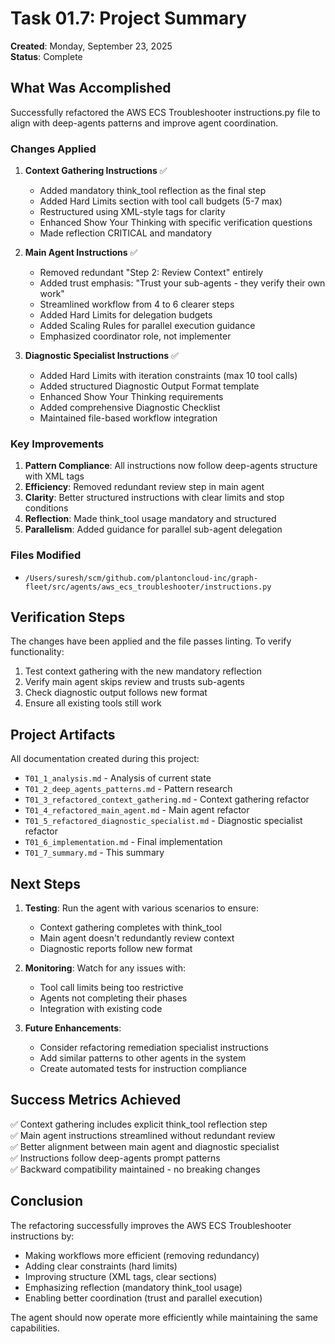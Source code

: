 # Task 01.7: Project Summary

**Created**: Monday, September 23, 2025  
**Status**: Complete

## What Was Accomplished

Successfully refactored the AWS ECS Troubleshooter instructions.py file to align with deep-agents patterns and improve agent coordination.

### Changes Applied

1. **Context Gathering Instructions** ✅
   - Added mandatory think_tool reflection as the final step
   - Added Hard Limits section with tool call budgets (5-7 max)
   - Restructured using XML-style tags for clarity
   - Enhanced Show Your Thinking with specific verification questions
   - Made reflection CRITICAL and mandatory

2. **Main Agent Instructions** ✅
   - Removed redundant "Step 2: Review Context" entirely
   - Added trust emphasis: "Trust your sub-agents - they verify their own work"
   - Streamlined workflow from 4 to 6 clearer steps
   - Added Hard Limits for delegation budgets
   - Added Scaling Rules for parallel execution guidance
   - Emphasized coordinator role, not implementer

3. **Diagnostic Specialist Instructions** ✅
   - Added Hard Limits with iteration constraints (max 10 tool calls)
   - Added structured Diagnostic Output Format template
   - Enhanced Show Your Thinking requirements
   - Added comprehensive Diagnostic Checklist
   - Maintained file-based workflow integration

### Key Improvements

1. **Pattern Compliance**: All instructions now follow deep-agents structure with XML tags
2. **Efficiency**: Removed redundant review step in main agent
3. **Clarity**: Better structured instructions with clear limits and stop conditions
4. **Reflection**: Made think_tool usage mandatory and structured
5. **Parallelism**: Added guidance for parallel sub-agent delegation

### Files Modified

- `/Users/suresh/scm/github.com/plantoncloud-inc/graph-fleet/src/agents/aws_ecs_troubleshooter/instructions.py`

## Verification Steps

The changes have been applied and the file passes linting. To verify functionality:

1. Test context gathering with the new mandatory reflection
2. Verify main agent skips review and trusts sub-agents
3. Check diagnostic output follows new format
4. Ensure all existing tools still work

## Project Artifacts

All documentation created during this project:
- `T01_1_analysis.md` - Analysis of current state
- `T01_2_deep_agents_patterns.md` - Pattern research
- `T01_3_refactored_context_gathering.md` - Context gathering refactor
- `T01_4_refactored_main_agent.md` - Main agent refactor
- `T01_5_refactored_diagnostic_specialist.md` - Diagnostic specialist refactor
- `T01_6_implementation.md` - Final implementation
- `T01_7_summary.md` - This summary

## Next Steps

1. **Testing**: Run the agent with various scenarios to ensure:
   - Context gathering completes with think_tool
   - Main agent doesn't redundantly review context
   - Diagnostic reports follow new format

2. **Monitoring**: Watch for any issues with:
   - Tool call limits being too restrictive
   - Agents not completing their phases
   - Integration with existing code

3. **Future Enhancements**:
   - Consider refactoring remediation specialist instructions
   - Add similar patterns to other agents in the system
   - Create automated tests for instruction compliance

## Success Metrics Achieved

✅ Context gathering includes explicit think_tool reflection step  
✅ Main agent instructions streamlined without redundant review  
✅ Better alignment between main agent and diagnostic specialist  
✅ Instructions follow deep-agents prompt patterns  
✅ Backward compatibility maintained - no breaking changes

## Conclusion

The refactoring successfully improves the AWS ECS Troubleshooter instructions by:
- Making workflows more efficient (removing redundancy)
- Adding clear constraints (hard limits)
- Improving structure (XML tags, clear sections)
- Emphasizing reflection (mandatory think_tool usage)
- Enabling better coordination (trust and parallel execution)

The agent should now operate more efficiently while maintaining the same capabilities.
